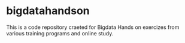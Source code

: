 # bigdatahandson

This is a code repository craeted for Bigdata Hands on exercizes from various training programs and online study.
